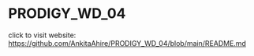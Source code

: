 # PRODIGY_WD_04

click to visit website: https://github.com/AnkitaAhire/PRODIGY_WD_04/blob/main/README.md
